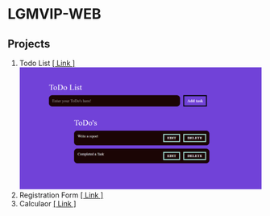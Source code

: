 <h1>LGMVIP-WEB</h1>
<h2>Projects</h2>
<p>

1. Todo List <a href="https://github.com/Chetandhande11/LGMVIP-WEB/tree/main/Task%20Number%201/Todo-List">[ Link ]</a> <br>
   <img src="https://github.com/Chetandhande11/LGMVIP-WEB/blob/main/Task%20Number%201/Todo-List/Images/Image.png">
2. Registration Form <a href="">[ Link ]</a> <br>
3. Calculaor <a href="">[ Link ]</a> <br>

</p>
